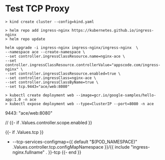 # Test TCP Proxy

```
> kind create cluster --config=kind.yaml
```

```
> helm repo add ingress-nginx https://kubernetes.github.io/ingress-nginx
> helm repo update
```

```
helm upgrade -i ingress-nginx ingress-nginx/ingress-nginx  \
--namespace ace --create-namespace \
--set controller.ingressClassResource.name=nginx-ace \
--set controller.ingressClassResource.controllerValue="appscode.com/ingress-nginx" \
--set controller.ingressClassResource.enabled=true \
--set controller.ingressClass=nginx-ace \
--set controller.ingressClassByName=true \
--set tcp.9443="ace/web:8080"
```

```
> kubectl create deployment web --image=gcr.io/google-samples/hello-app:1.0 -n ace
> kubectl expose deployment web --type=ClusterIP --port=8080 -n ace
```



9443: "ace/web:8080"

// {{- if .Values.controller.scope.enabled }}


{{- if .Values.tcp }}
- --tcp-services-configmap={{ default "$(POD_NAMESPACE)" .Values.controller.tcp.configMapNamespace }}/{{ include "ingress-nginx.fullname" . }}-tcp
{{- end }}